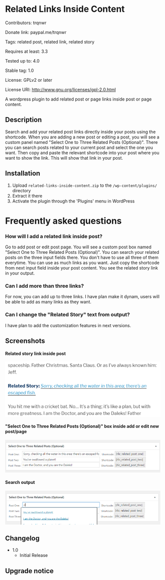 # Related Links Inside Content

Contributors: trqnwr

Donate link: paypal.me/trqnwr

Tags: related post, related link, related story

Requires at least: 3.3

Tested up to: 4.0

Stable tag: 1.0

License: GPLv2 or later

License URI: http://www.gnu.org/licenses/gpl-2.0.html

A wordpress plugin to add related post or page links inside post or page content.

## Description

Search and add your related post links directly inside your posts using the shortcode. When you are adding a new post or editing a post, you will see a custom panel named "Select One to Three Related Posts (Optional)". There you can search posts related to your current post and select the one you want. Then copy and paste the relevant shortcode into your post where you want to show the link. This will show that link in your post.

## Installation

1. Upload `related-links-inside-content.zip` to the `/wp-content/plugins/` directory
2. Extract it there
3. Activate the plugin through the 'Plugins' menu in WordPress

# Frequently asked questions

### How will I add a related link inside post?

Go to add post or edit post page. You will see a custom post box named "Select One to Three Related Posts (Optional)". You can search your related posts on the three input fields there. You don't have to use all three of them everytime. You can use as much links as you want. Just copy the shortcode from next input field inside your post content. You see the related story link in your output.

### Can I add more than three links?

For now, you can add up to three links. I have plan make it dynam, users will be able to add as many links as they want.

### Can I change the "Related Story" text from output?

I have plan to add the customization features in next versions.

## Screenshots

#### Related story link inside post

![Related story link inside post](screenshots/screenshot-one.png)

#### "Select One to Three Related Posts (Optional)" box inside add or edit new post/page

!["Select One to Three Related Posts (Optional)" box inside add or edit new post/page](screenshots/screenshot-two.png)

#### Search output

!["Search output](screenshots/screenshot-three.png)

## Changelog
- 1.0 
  * Initial Release

## Upgrade notice